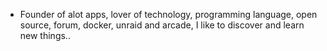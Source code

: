 - Founder of alot apps, lover of technology, programming language, open source, forum, docker, unraid and arcade, I like to discover and learn new things..
  <br>












































































































































